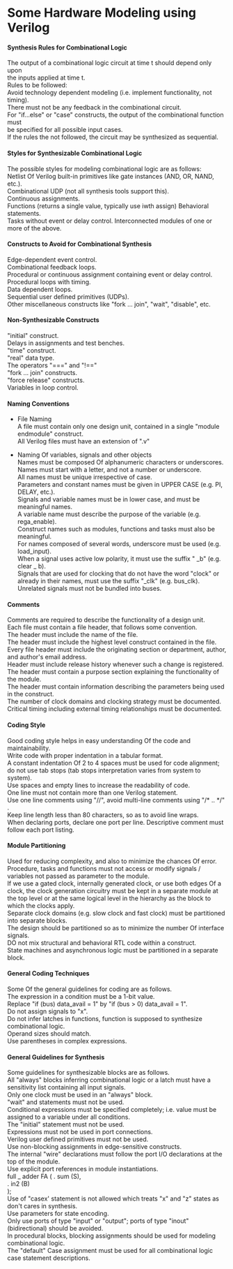 # Some Hardware Modeling using Verilog

#### Synthesis Rules for Combinational Logic
The output of a combinational logic circuit at time t should depend only upon  
the inputs applied at time t.  
Rules to be followed:  
Avoid technology dependent modeling (i.e. implement functionality, not timing).  
There must not be any feedback in the combinational circuit.  
For "if...else" or "case" constructs, the output of the combinational function must  
be specified for all possible input cases.  
If the rules the not followed, the circuit may be synthesized as sequential.  

#### Styles for Synthesizable Combinational Logic
The possible styles for modeling combinational logic are as follows:  
Netlist Of Verilog built-in primitives like gate instances (AND, OR, NAND, etc.).  
Combinational UDP (not all synthesis tools support this).  
Continuous assignments.  
Functions (returns a single value, typically use iwth assign) 
Behavioral statements.  
Tasks without event or delay control. 
Interconnected modules of one or more of the above. 

#### Constructs to Avoid for Combinational Synthesis
Edge-dependent event control.  
Combinational feedback loops.  
Procedural or continuous assignment containing event or delay control.  
Procedural loops with timing.  
Data dependent loops.  
Sequential user defined primitives (UDPs).  
Other miscellaneous constructs like "fork … join", "wait", "disable", etc.  

#### Non-Synthesizable Constructs 
"initial" construct.  
Delays in assignments and test benches.  
"time" construct.  
"real" data type.  
The operators "===" and "!=="  
"fork … join" constructs.  
"force release" constructs.  
Variables in loop control.  


#### Naming Conventions 
- File Naming  
A file must contain only one design unit, contained in a single "module endmodule" construct.   
All Verilog files must have an extension of ".v"  

- Naming Of variables, signals and other objects  
Names must be composed Of alphanumeric characters or underscores.  
Names must start with a letter, and not a number or underscore.  
All names must be unique irrespective of case.  
Parameters and constant names must be given in UPPER CASE (e.g. PI, DELAY, etc.).  
Signals and variable names must be in lower case, and must be meaningful names.  
A variable name must describe the purpose of the variable (e.g. rega_enable).  
Construct names such as modules, functions and tasks must also be meaningful.  
For names composed of several words, underscore must be used (e.g. load_input).  
When a signal uses active low polarity, it must use the suffix " _b" (e.g. clear _ b).  
Signals that are used for clocking that do not have the word "clock" or already in their names, must use the suffix "_clk" (e.g. bus_clk).   
Unrelated signals must not be bundled into buses.  

#### Comments 
Comments are required to describe the functionality of a design unit.  
Each file must contain a file header, that follows some convention.  
The header must include the name of the file.  
The header must include the highest level construct contained in the file.  
Every file header must include the originating section or department, author, and author's email address.   
Header must include release history whenever such a change is registered.  
The header must contain a purpose section explaining the functionality of the module.  
The header must contain information describing the parameters being used in the construct.  
The number of clock domains and clocking strategy must be documented.  
Critical timing including external timing relationships must be documented.  

#### Coding Style 
Good coding style helps in easy understanding Of the code and maintainability.  
Write code with proper indentation in a tabular format.  
A constant indentation Of 2 to 4 spaces must be used for code alignment; do not use tab stops (tab stops interpretation varies from system to system).  
Use spaces and empty lines to increase the readability of code.  
One line must not contain more than one Verilog statement.  
Use one line comments using "//", avoid multi-line comments using "/* .. */" .  
Keep line length less than 80 characters, so as to avoid line wraps.  
When declaring ports, declare one port per line. Descriptive comment must follow each port listing.  

#### Module Partitioning 
Used for reducing complexity, and also to minimize the chances Of error.  
Procedure, tasks and functions must not access or modify signals / variables not passed as parameter to the module.   
If we use a gated clock, internally generated clock, or use both edges Of a clock, the clock generation circuitry must be kept in a separate module at the top level or at the same logical level in the hierarchy as the block to which the clocks apply.  
Separate clock domains (e.g. slow clock and fast clock) must be partitioned into separate blocks.   
The design should be partitioned so as to minimize the number Of interface signals.  
DO not mix structural and behavioral RTL code within a construct.  
State machines and asynchronous logic must be partitioned in a separate block.  

#### General Coding Techniques 
Some Of the general guidelines for coding are as follows.  
The expression in a condition must be a 1-bit value.  
Replace "if (bus) data_avail = 1" by "if (bus > 0) data_avail = 1".  
Do not assign signals to "x".  
Do not infer latches in functions, function is supposed to synthesize combinational logic.  
Operand sizes should match.  
Use parentheses in complex expressions.  

#### General Guidelines for Synthesis 
Some guidelines for synthesizable blocks are as follows.   
All "always" blocks inferring combinational logic or a latch must have a sensitivity list containing all input signals.  
Only one clock must be used in an "always" block.  
"wait" and statements must not be used.  
Conditional expressions must be specified completely; i.e. value must be assigned to a variable under all conditions.  
The "initial" statement must not be used.  
Expressions must not be used in port connections.  
Verilog user defined primitives must not be used.  
Use non-blocking assignments in edge-sensitive constructs.  
The internal "wire" declarations must follow the port I/O declarations at the top of the module.  
Use explicit port references in module instantiations.  
full _ adder FA (  . sum (S),  
                   . in2 (B)   
		     );  
Use of "casex' statement is not allowed which treats "x" and "z" states as don't cares in synthesis.  
Use parameters for state encoding.  
Only use ports of type "input" or "output"; ports of type "inout" (bidirectional) should be avoided.  
In procedural blocks, blocking assignments should be used for modeling combinational logic.  
The "default" Case assignment must be used for all combinational logic case statement descriptions.  



